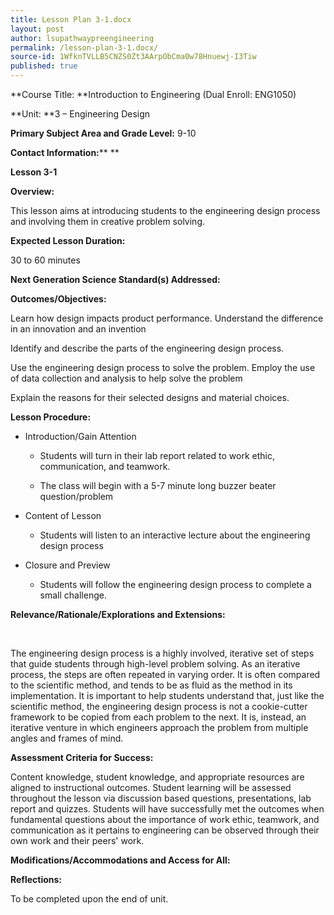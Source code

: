 ```yaml
---
title: Lesson Plan 3-1.docx
layout: post
author: lsupathwaypreengineering
permalink: /lesson-plan-3-1.docx/
source-id: 1WfknTVLLB5CNZS0Zt3AArpObCma0w78Hnuewj-I3Tiw
published: true
---
```

**Course Title: **Introduction to Engineering (Dual Enroll: ENG1050)

**Unit: **3 – Engineering Design

**Primary Subject Area and Grade Level:** 9-10

**Contact Information:**** **

**Lesson ****3****-1**

**Overview:**

This lesson aims at introducing students to the engineering design process and involving them in creative problem solving.

**Expected Lesson Duration:**

30 to 60 minutes

**Next Generation Science Standard(s) Addressed:**

**Outcomes/Objectives:**

Learn how design impacts product performance.Understand the difference in an innovation and an invention

Identify and describe the parts of the engineering design process.

Use the engineering design process to solve the problem.Employ the use of data collection and analysis to help solve the problem

Explain the reasons for their selected designs and material choices.

**Lesson Procedure:**

* Introduction/Gain Attention

    * Students will turn in their lab report related to work ethic, communication, and teamwork.

    * The class will begin with a 5-7 minute long buzzer beater question/problem

* Content of Lesson

    * Students will listen to an interactive lecture about the engineering design process

* Closure and Preview

    * Students will follow the engineering design process to complete a small challenge.

**Relevance/Rationale/Explorations and Extensions:**

                                           	

The engineering design process is a highly involved, iterative set of steps that guide students through high-level problem solving. As an iterative process, the steps are often repeated in varying order. It is often compared to the scientific method, and tends to be as fluid as the method in its implementation. It is important to help students understand that, just like the scientific method, the engineering design process is not a cookie-cutter framework to be copied from each problem to the next. It is, instead, an iterative venture in which engineers approach the problem from multiple angles and frames of mind. 

**Assessment Criteria for Success:**

Content knowledge, student knowledge, and appropriate resources are aligned to instructional outcomes. Student learning will be assessed throughout the lesson via discussion based questions, presentations, lab report and quizzes. Students will have successfully met the outcomes when fundamental questions about the importance of work ethic, teamwork, and communication as it pertains to engineering can be observed through their own work and their peers' work.  

**Modifications/Accommodations and Access for All:**

**Reflections:**

To be completed upon the end of unit.

